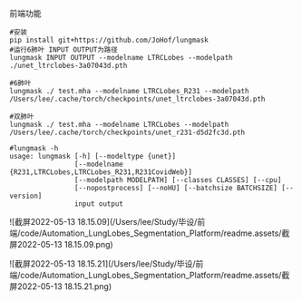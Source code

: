 前端功能

```shell
#安装
pip install git+https://github.com/JoHof/lungmask
#运行6肺叶 INPUT OUTPUT为路径
lungmask INPUT OUTPUT --modelname LTRCLobes --modelpath ./unet_ltrclobes-3a07043d.pth

#6肺叶
lungmask ./ test.mha --modelname LTRCLobes_R231 --modelpath /Users/lee/.cache/torch/checkpoints/unet_ltrclobes-3a07043d.pth                                             

#双肺叶
lungmask ./ test.mha --modelname LTRCLobes --modelpath /Users/lee/.cache/torch/checkpoints/unet_r231-d5d2fc3d.pth

#lungmask -h
usage: lungmask [-h] [--modeltype {unet}]
                [--modelname {R231,LTRCLobes,LTRCLobes_R231,R231CovidWeb}]
                [--modelpath MODELPATH] [--classes CLASSES] [--cpu]
                [--nopostprocess] [--noHU] [--batchsize BATCHSIZE] [--version]
                input output
```





![截屏2022-05-13 18.15.09](/Users/lee/Study/毕设/前端/code/Automation_LungLobes_Segmentation_Platform/readme.assets/截屏2022-05-13 18.15.09.png)

![截屏2022-05-13 18.15.21](/Users/lee/Study/毕设/前端/code/Automation_LungLobes_Segmentation_Platform/readme.assets/截屏2022-05-13 18.15.21.png)
